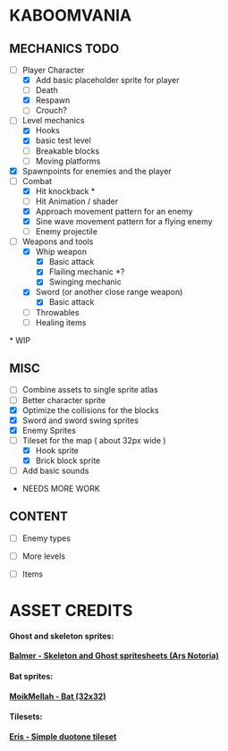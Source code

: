# KABOOMVANIA


## MECHANICS TODO

- [ ] Player Character
    - [x] Add basic placeholder sprite for player
    - [ ] Death
    - [x] Respawn
    - [ ] Crouch?
- [ ] Level mechanics
    - [x] Hooks
    - [x] basic test level
    - [ ] Breakable blocks
    - [ ] Moving platforms
- [x] Spawnpoints for enemies and the player
- [ ] Combat
    - [x] Hit knockback *
    - [ ] Hit Animation / shader
    - [x] Approach movement pattern for an enemy
    - [x] Sine wave movement pattern for a flying enemy
    - [ ] Enemy projectile
- [ ] Weapons and tools
    - [x] Whip weapon
        - [x] Basic attack
        - [x] Flailing mechanic *? 
        - [x] Swinging mechanic
    - [x] Sword (or another close range weapon)
        - [x] Basic attack
    - [ ] Throwables
    - [ ] Healing items

\* WIP
## MISC
- [ ] Combine assets to single sprite atlas
- [ ] Better character sprite
- [x] Optimize the collisions for the blocks
- [x] Sword and sword swing sprites
- [x] Enemy Sprites
- [ ] Tileset for the map ( about 32px wide )
    - [x] Hook sprite
    - [x] Brick block sprite
- [ ] Add basic sounds

* NEEDS MORE WORK

## CONTENT
- [ ] Enemy types
- [ ] More levels
- [ ] Items


# ASSET CREDITS
#### Ghost and skeleton sprites:
**[Balmer - Skeleton and Ghost spritesheets (Ars Notoria)]( https://opengameart.org/content/skeleton-and-ghost-spritesheets-ars-notoria )**

#### Bat sprites:
**[MoikMellah - Bat (32x32)](https://opengameart.org/content/bat-32x32)**

#### Tilesets:
**[Eris - Simple duotone tileset](https://opengameart.org/content/simple-duotone-tileset)**
